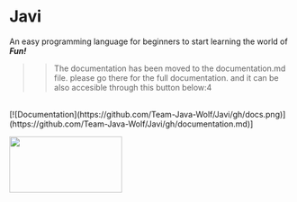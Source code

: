 # Javi
An easy programming language for beginners to start learning the world of <strong> <em>Fun!</em> </strong>

>> The documentation has been moved to the documentation.md file. please go there for the full documentation. and it can be also accesible through this button below:4
<br>
[![Documentation](https://github.com/Team-Java-Wolf/Javi/gh/docs.png)](https://github.com/Team-Java-Wolf/Javi/gh/documentation.md)]

[<img src="https://github.com/Team-Java-Wolf/Javi/gh/docs.png" width="200" height="100"/>](https://github.com/Team-Java-Wolf/Javi/gh/documentation.md)
